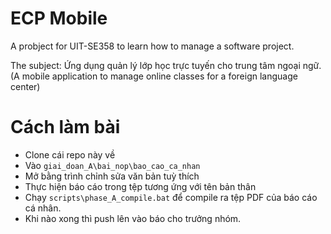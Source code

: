 # ECP Mobile

A probject for UIT-SE358 to learn how to manage a software project.

The subject: Ứng dụng quản lý lớp học trực tuyến cho trung tâm ngoại ngữ. (A mobile application to manage online classes for a foreign language center)

# Cách làm bài
- Clone cái repo này về
- Vào `giai_doan_A\bai_nop\bao_cao_ca_nhan`
- Mở bằng trình chỉnh sửa văn bản tuỳ thích
- Thực hiện báo cáo trong tệp tương ứng với tên bản thân
- Chạy `scripts\phase_A_compile.bat` để compile ra tệp PDF của báo cáo cá nhân.
- Khi nào xong thì push lên vào báo cho trưởng nhóm.
